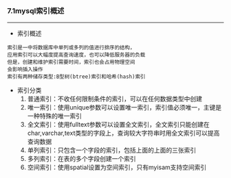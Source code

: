### 7.1mysql索引概述

------------------

- 索引概述
```text
索引是一中将数据库中单列或多列的值进行排序的结构，
应用索引可以大幅度提高查询速度，也可以降低服务器的负载
但是，创建和维护索引需要时间，索引也会占用物理空间
会影响插入操作
索引有两种储存类型:B型树(btree)索引和哈希(hash)索引
```
- 索引分类
    1. 普通索引：不收任何限制条件的索引，可以在任何数据类型中创建
    2. 唯一索引：使用unique参数可以设置唯一索引，索引值必须唯一，主键是一种特殊的唯一索引
    3. 全文索引：使用fulltext参数可以设置全文索引，全文索引只能创建在char,varchar,text类型的字段上，查询较大字符串时用全文索引可以提高查询数据
    4. 单列索引：只包含一个字段的索引，包括上面的上面的三张索引
    5. 多列索引：在表的多个字段创建一个索引
    6. 空间索引：使用spatial设置为空间索引，只有myisam支持空间索引